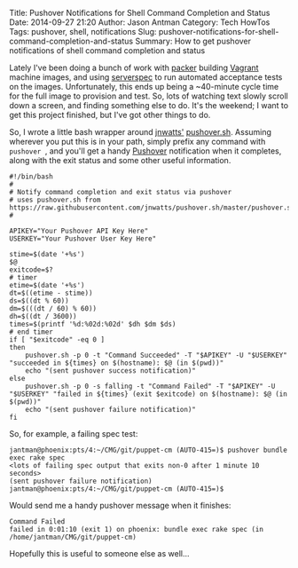 Title: Pushover Notifications for Shell Command Completion and Status
Date: 2014-09-27 21:20
Author: Jason Antman
Category: Tech HowTos
Tags: pushover, shell, notifications
Slug: pushover-notifications-for-shell-command-completion-and-status
Summary: How to get pushover notifications of shell command completion and status

Lately I've been doing a bunch of work with [packer](http://www.packer.io/) building [Vagrant](http://www.vagrantup.com/)
machine images, and using [serverspec](http://serverspec.org/) to run automated acceptance tests on the images. Unfortunately,
this ends up being a ~40-minute cycle time for the full image to provision and test. So, lots of watching text slowly scroll
down a screen, and finding something else to do. It's the weekend; I want to get this project finished, but I've got other
things to do.

So, I wrote a little bash wrapper around [jnwatts'](https://github.com/jnwatts)
[pushover.sh](https://raw.githubusercontent.com/jnwatts/pushover.sh/master/pushover.sh). Assuming wherever you put this
is in your path, simply prefix any command with ``pushover ``, and you'll get a handy [Pushover](https://pushover.net/)
notification when it completes, along with the exit status and some other useful information.

~~~~{.bash}
#!/bin/bash
#
# Notify command completion and exit status via pushover
# uses pushover.sh from https://raw.githubusercontent.com/jnwatts/pushover.sh/master/pushover.sh
#

APIKEY="Your Pushover API Key Here"
USERKEY="Your Pushover User Key Here"

stime=$(date '+%s')
$@
exitcode=$?
# timer
etime=$(date '+%s')
dt=$((etime - stime))
ds=$((dt % 60))
dm=$(((dt / 60) % 60))
dh=$((dt / 3600))
times=$(printf '%d:%02d:%02d' $dh $dm $ds)
# end timer
if [ "$exitcode" -eq 0 ]
then
    pushover.sh -p 0 -t "Command Succeeded" -T "$APIKEY" -U "$USERKEY" "succeeded in ${times} on $(hostname): $@ (in $(pwd))"
    echo "(sent pushover success notification)"
else
    pushover.sh -p 0 -s falling -t "Command Failed" -T "$APIKEY" -U "$USERKEY" "failed in ${times} (exit $exitcode) on $(hostname): $@ (in $(pwd))"
    echo "(sent pushover failure notification)"
fi

~~~~

So, for example, a failing spec test:

    jantman@phoenix:pts/4:~/CMG/git/puppet-cm (AUTO-415=)$ pushover bundle exec rake spec
	<lots of failing spec output that exits non-0 after 1 minute 10 seconds>
	(sent pushover failure notification)
	jantman@phoenix:pts/4:~/CMG/git/puppet-cm (AUTO-415=)$ 

Would send me a handy pushover message when it finishes:

    Command Failed
	failed in 0:01:10 (exit 1) on phoenix: bundle exec rake spec (in /home/jantman/CMG/git/puppet-cm)

Hopefully this is useful to someone else as well...

